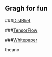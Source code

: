 ## Gragh for fun

###[DistBlief](https://static.googleusercontent.com/media/research.google.com/zh-CN//archive/large_deep_networks_nips2012.pdf)

###[TensorFlow](https://www.usenix.org/system/files/conference/osdi16/osdi16-abadi.pdf)

###[Whitepaper](http://download.tensorflow.org/paper/whitepaper2015.pdf)

theano

